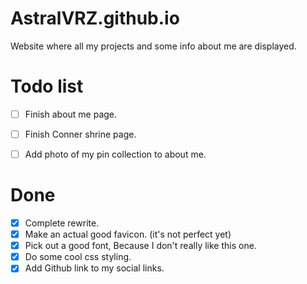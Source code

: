 # AstralVRZ.github.io

Website where all my projects and some info about me are displayed.

# Todo list
- [ ] Finish about me page.
- [ ] Finish Conner shrine page.
- [ ] Add photo of my pin collection to about me.


# Done
- [x] Complete rewrite.
- [x] Make an actual good favicon. (it's not perfect yet)
- [x] Pick out a good font, Because I don't really like this one.
- [x] Do some cool css styling.
- [x] Add Github link to my social links.